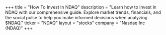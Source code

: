 +++
title = "How To Invest In NDAQ"
description = "Learn how to invest in NDAQ with our comprehensive guide. Explore market trends, financials, and the social pulse to help you make informed decisions when analyzing $NDAQ."
ticker = "NDAQ"
layout = "stocks"
company = "Nasdaq Inc (NDAQ)"
+++

